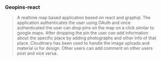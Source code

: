 ### Geopins-react
> A realtime map based application based on react and graphql. The application authenticates the user using OAuth and once authenticated
the user can drop pins on the map on a click similar to google maps. After dropping the pin the user can add information about the specific place
by adding photographs and other info of that place. Cloudinary has been used to handle the image uploads and material ui for design.
Other users can add comment on other users post and vice versa.



